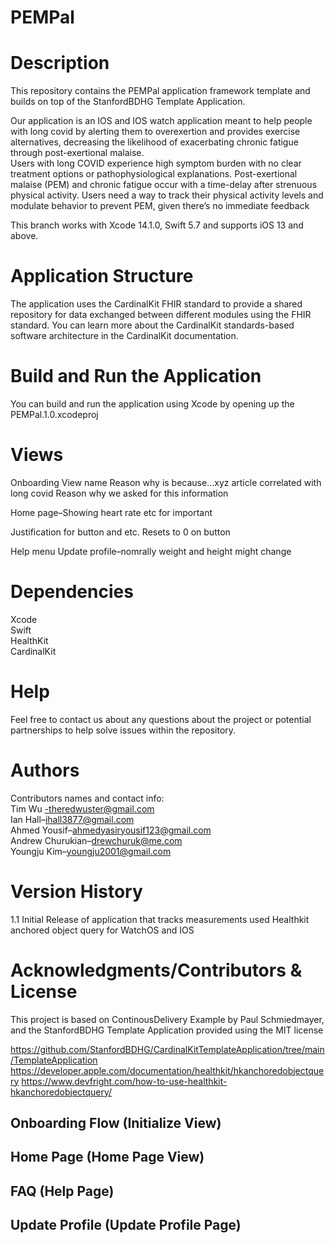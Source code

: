 # PEMPal

# Description
This repository contains the PEMPal application framework template and builds on top of the StanfordBDHG Template Application.  

Our application is an IOS and IOS watch application meant to help people with long covid by alerting them to overexertion and provides exercise alternatives, decreasing the likelihood of exacerbating chronic fatigue through post-exertional malaise.  
Users with long COVID experience high symptom burden with no clear treatment options or pathophysiological explanations. Post-exertional malaise (PEM) and chronic fatigue occur with a time-delay after strenuous physical activity. Users need a way to track their physical activity levels and modulate behavior to prevent PEM, given there’s no immediate feedback

This branch works with Xcode 14.1.0, Swift 5.7 and supports iOS 13 and above.
# Application Structure
The application uses the CardinalKit FHIR standard to provide a shared repository for data exchanged between different modules using the FHIR standard. You can learn more about the CardinalKit standards-based software architecture in the CardinalKit documentation.
# Build and Run the Application
You can build and run the application using Xcode by opening up the PEMPal.1.0.xcodeproj
# Views
Onboarding View
name
Reason why is because…xyz article correlated with long covid 
Reason why we asked for this information 

Home page–Showing heart rate etc for important
 
Justification for button and etc. 
Resets to 0 on button 

Help menu 
Update profile–nomrally weight and height might change 


# Dependencies
Xcode  
Swift   
HealthKit  
CardinalKit  
# Help
Feel free to contact us about any questions about the project or potential partnerships to help solve issues within the repository.
# Authors
Contributors names and contact info:  
Tim Wu -theredwuster@gmail.com   
Ian Hall–ihall3877@gmail.com  
Ahmed Yousif–ahmedyasiryousif123@gmail.com  
Andrew Churukian–drewchuruk@me.com  
Youngju Kim–youngju2001@gmail.com  
# Version History
1.1
Initial Release of application that tracks measurements used Healthkit anchored object query for WatchOS and IOS
# Acknowledgments/Contributors & License
This project is based on ContinousDelivery Example by Paul Schmiedmayer, and the StanfordBDHG Template Application provided using the MIT license

https://github.com/StanfordBDHG/CardinalKitTemplateApplication/tree/main/TemplateApplication
https://developer.apple.com/documentation/healthkit/hkanchoredobjectquery
https://www.devfright.com/how-to-use-healthkit-hkanchoredobjectquery/




## Onboarding Flow (Initialize View)



## Home Page (Home Page View)



## FAQ (Help Page)



## Update Profile (Update Profile Page)



